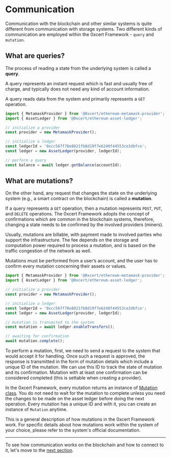 # Communication

Communication with the blockchain and other similar systems is quite different from communication with storage systems. Two different kinds of communication are employed within the 0xcert Framework - `query` and `mutation`.

## What are queries?

The process of reading a state from the underlying system is called a **query**.

A query represents an instant request which is fast and usually free of charge, and typically does not need any kind of account information.

A query reads data from the system and primarily represents a `GET` operation.

```ts
import { MetamaskProvider } from '@0xcert/ethereum-metamask-provider';
import { AssetLedger } from '@0xcert/ethereum-asset-ledger';

// initialize a provider
const provider = new MetamaskProvider();

// initialize a ledger
const ledgerId = '0xcc567f78e8821fb8d19f7e6240f44553ce3dbfce';
const ledger = new AssetLedger(provider, ledgerId);

// perform a query
const balance = await ledger.getBalance(accountId);
```

## What are mutations?

On the other hand, any request that changes the state on the underlying system (e.g., a smart contract on the blockchain) is called a **mutation**.

If a query represents a `GET` operation, then a mutation represents `POST`, `PUT`, and `DELETE` operations. The 0xcert Framework adopts the concept of confirmations which are common in the blockchain systems, therefore, changing a state needs to be confirmed by the involved providers (miners).

Usually, mutations are billable, with payment made to involved parties who support the infrastructure. The fee depends on the storage and computation power required to process a mutation, and is based on the traffic congestion of the network as well.

Mutations must be performed from a user’s account, and the user has to confirm every mutation concerning their assets or values.

```ts
import { MetamaskProvider } from '@0xcert/ethereum-metamask-provider';
import { AssetLedger } from '@0xcert/ethereum-asset-ledger';

// initialize a provider
const provider = new MetamaskProvider();

// initialize a ledger
const ledgerId = '0xcc567f78e8821fb8d19f7e6240f44553ce3dbfce';
const ledger = new AssetLedger(provider, ledgerId);

// mutation is transmited to the system
const mutation = await ledger.enableTransfers();

// awaiting for confirmation
await mutation.complete();

```

To perform a mutation, first, we need to send a request to the system that would accept it for handling. Once such a request is approved, the response is transmitted in the form of mutation details which include a unique ID of the mutation. We can use this ID to track the state of mutation and its confirmation. Mutation with at least one confirmation can be considered completed (this is settable when creating a provider).

In the 0xcert Framework, every mutation returns an instance of [Mutation class](/api/core.html). You do not need to wait for the mutation to complete unless you need the changes to be made on the asset ledger before doing the next operation. Every mutation has a unique ID and with it, you can create an instance of `Mutation` anytime.

This is a general description of how mutations in the 0xcert Framework work. For specific details about how mutations work within the system of your choice, please refer to the system's official documentation.

---

To see how communication works on the blockchain and how to connect to it, let's move to the [next section](/guide/using-providers.html#installation-process).

